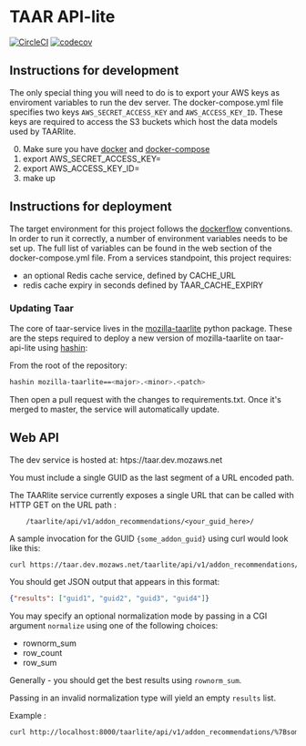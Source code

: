 # TAAR API-lite

[![CircleCI](https://circleci.com/gh/mozilla/taar-api-lite.svg?style=shield)](https://circleci.com/gh/mozilla/taar-api-lite)
[![codecov](https://codecov.io/gh/mozilla/taar-api-lite/branch/master/graph/badge.svg)](https://codecov.io/gh/mozilla/taar-api-lite)


## Instructions for development

The only special thing you will need to do is to export your AWS keys
as enviroment variables to run the dev server. The docker-compose.yml
file specifies two keys `AWS_SECRET_ACCESS_KEY` and
`AWS_ACCESS_KEY_ID`.  These keys are required to access the S3 buckets
which host the data models used by TAARlite.

0. Make sure you have [docker](https://docker.io) and [docker-compose](https://github.com/docker/compose)
1. export AWS_SECRET_ACCESS_KEY=<your secret access key here>
2. export AWS_ACCESS_KEY_ID=<your access key here>
3. make up

## Instructions for deployment

The target environment for this project follows the [dockerflow](https://github.com/mozilla-services/Dockerflow) conventions.
In order to run it correctly, a number of environment variables needs to be set up.
The full list of variables can be found in the web section of the docker-compose.yml file.
From a services standpoint, this project requires:
 - an optional Redis cache service, defined by CACHE_URL
 - redis cache expiry in seconds defined by TAAR_CACHE_EXPIRY

### Updating Taar

The core of taar-service lives in the [mozilla-taarlite](https://pypi.python.org/pypi/mozilla-taarlite) python package.
These are the steps required to deploy a new version of mozilla-taarlite on taar-api-lite using [hashin](https://pypi.python.org/pypi/hashin):

From the root of the repository:

```bash
hashin mozilla-taarlite==<major>.<minor>.<patch>
```
Then open a pull request with the changes to requirements.txt. Once
it's merged to master, the service will automatically update.


## Web API


The dev service is hosted at: htps://taar.dev.mozaws.net

You must include a single GUID as the last segment of a URL encoded
path.

The TAARlite service currently exposes a single URL that can be called
with HTTP GET on the URL path : 

```
    /taarlite/api/v1/addon_recommendations/<your_guid_here>/
```

A sample invocation for the GUID `{some_addon_guid}` using curl would look like this:

```bash
curl https://taar.dev.mozaws.net/taarlite/api/v1/addon_recommendations/%7Bsome_addon_guid%7D/
```

You should get JSON output that appears in this format: 

```json
{"results": ["guid1", "guid2", "guid3", "guid4"]}
```

You may specify an optional normalization mode by passing in a CGI
argument `normalize` using one of the following choices:

* rownorm_sum
* row_count
* row_sum

Generally - you should get the best results using `rownorm_sum`.

Passing in an invalid normalization type will yield an empty `results`
list.

Example :

```bash
curl http://localhost:8000/taarlite/api/v1/addon_recommendations/%7Bsome_addon_guid%7D/?normalize=rownorm_sum
```
